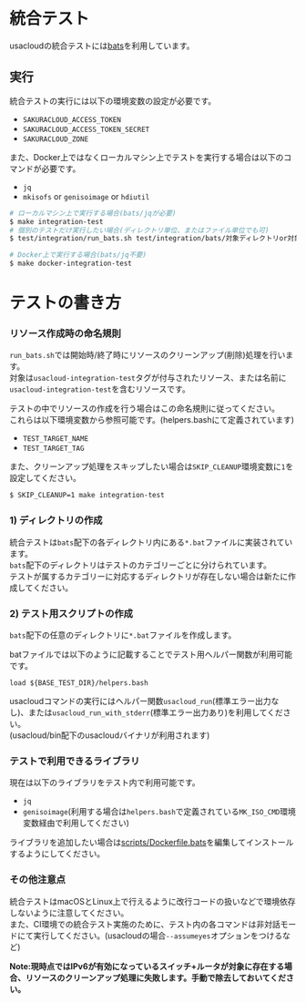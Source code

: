 # 統合テスト

usacloudの統合テストには[bats](https://github.com/sstephenson/bats)を利用しています。

## 実行

統合テストの実行には以下の環境変数の設定が必要です。

- `SAKURACLOUD_ACCESS_TOKEN`
- `SAKURACLOUD_ACCESS_TOKEN_SECRET`
- `SAKURACLOUD_ZONE`

また、Docker上ではなくローカルマシン上でテストを実行する場合は以下のコマンドが必要です。

- `jq`
- `mkisofs` or `genisoimage` or `hdiutil`

```bash
# ローカルマシン上で実行する場合(bats/jqが必要)
$ make integration-test
# 個別のテストだけ実行したい場合(ディレクトリ単位、またはファイル単位でも可)
$ test/integration/run_bats.sh test/integration/bats/対象ディレクトリor対象ファイル名

# Docker上で実行する場合(bats/jq不要)
$ make docker-integration-test    
```
    

# テストの書き方

### リソース作成時の命名規則

`run_bats.sh`では開始時/終了時にリソースのクリーンアップ(削除)処理を行います。  
対象は`usacloud-integration-test`タグが付与されたリソース、または名前に`usacloud-integration-test`を含むリソースです。

テストの中でリソースの作成を行う場合はこの命名規則に従ってください。  
これらは以下環境変数から参照可能です。(helpers.bashにて定義されています)  

- `TEST_TARGET_NAME`
- `TEST_TARGET_TAG`

また、クリーンアップ処理をスキップしたい場合は`SKIP_CLEANUP`環境変数に`1`を設定してください。

```bash
$ SKIP_CLEANUP=1 make integration-test
```

### 1) ディレクトリの作成

統合テストは`bats`配下の各ディレクトリ内にある`*.bat`ファイルに実装されています。  
`bats`配下のディレクトリはテストのカテゴリーごとに分けられています。  
テストが属するカテゴリーに対応するディレクトリが存在しない場合は新たに作成してください。  

### 2) テスト用スクリプトの作成

`bats`配下の任意のディレクトリに`*.bat`ファイルを作成します。

batファイルでは以下のように記載することでテスト用ヘルパー関数が利用可能です。

    load ${BASE_TEST_DIR}/helpers.bash
   
usacloudコマンドの実行にはヘルパー関数`usacloud_run`(標準エラー出力なし)、または`usacloud_run_with_stderr`(標準エラー出力あり)を利用してください。  
(usacloud/bin配下のusacloudバイナリが利用されます) 


### テストで利用できるライブラリ

現在は以下のライブラリをテスト内で利用可能です。

- `jq`
- `genisoimage`(利用する場合は`helpers.bash`で定義されている`MK_ISO_CMD`環境変数経由で利用してください)

ライブラリを追加したい場合は[scripts/Dockerfile.bats](/scripts/Dockerfile.bats)を編集してインストールするようにしてください。

### その他注意点

統合テストはmacOSとLinux上で行えるように改行コードの扱いなどで環境依存しないように注意してください。  
また、CI環境での統合テスト実施のために、テスト内の各コマンドは非対話モードにて実行してください。(usacloudの場合`--assumeyes`オプションをつけるなど)

**Note:現時点ではIPv6が有効になっているスイッチ+ルータが対象に存在する場合、リソースのクリーンアップ処理に失敗します。手動で除去しておいてください。**